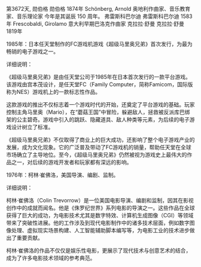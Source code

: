 第3672天, 勋伯格
勋伯格 1874年
Schönberg, Arnold 奥地利作曲家、音乐教育家、音乐理论家
今年是其诞辰 150 周年。
弗雷斯科巴尔迪
弗雷斯科巴尔迪 1583年
Frescobaldi, Girolamo 意大利早期巴洛克作曲家
克拉拉·舒曼
克拉拉·舒曼 1819年

1985年：日本任天堂制作的FC游戏机游戏《超级马里奥兄弟》首次发行，为最为畅销的电子游戏之一。

详细说明：

《超级马里奥兄弟》是由任天堂公司于1985年在日本首次发行的一款平台游戏。该游戏由宫本茂设计，是任天堂FC（Family Computer，简称Famicom，国际版称为NES）游戏机上的一款标志性作品。

这款游戏的推出不仅标志着一个游戏时代的开始，还奠定了平台游戏的基础。玩家控制主角马里奥（Mario），在“蘑菇王国”中冒险，躲避敌人，拯救被反派库巴绑架的公主碧奇。游戏中引入的跳跃、隐藏道具、敌人种类等元素，为后续的电子游戏设计树立了标准。

《超级马里奥兄弟》不仅取得了商业上的巨大成功，还影响了整个电子游戏产业的发展，成为文化现象。它的广泛普及带动了FC游戏机的销量，帮助任天堂在全球市场确立了主导地位。至今，《超级马里奥兄弟》仍然被视为游戏史上最伟大的作品之一，对后续的游戏开发者和玩家都有深远的影响。

1976年：柯林·崔佛洛，美国导演、编剧、监制。

详细说明：

柯林·崔佛洛（Colin Trevorrow）是一位美国电影导演、编剧和监制，因其在影视创作中的成就而闻名。他是《侏罗纪世界》系列电影的导演之一。这些作品在全球获得了巨大的成功，为电影技术尤其是数字特效、计算机生成图像（CGI）等领域带来了突破性进展。他的工作涉及到现代电影制作中的诸多技术层面，例如数字图像处理、虚拟现实场景构建、人工智能辅助脚本编写等，为电影工业的技术进步做出了重要贡献。

柯林·崔佛洛的作品不仅仅是娱乐性电影，更展示了现代技术与创意艺术的结合，成为了许多电影技术领域的参考典范。